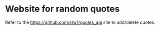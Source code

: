 # Website for random quotes

Refer to the https://github.com/stw1/quotes_api site to add/delete quotes.
